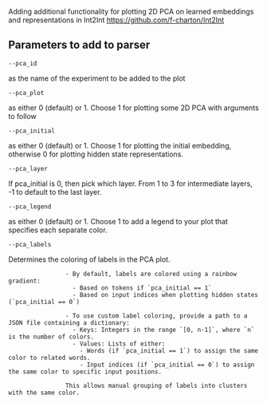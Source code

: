 Adding additional functionality for plotting 2D PCA on learned embeddings and representations in Int2Int https://github.com/f-charton/Int2Int

## Parameters to add to parser

```
--pca_id 
```
as the name of the experiment to be added to the plot

```
--pca_plot
```
as either 0 (default) or 1. Choose 1 for plotting some 2D PCA with arguments to follow

```
--pca_initial
```
as either 0 (default) or 1. Choose 1 for plotting the initial embedding, otherwise 0 for plotting hidden state representations.

```
--pca_layer
```
If pca_initial is 0, then pick which layer. From 1 to 3 for intermediate layers, -1 to default to the last layer.

```
--pca_legend
```
as either 0 (default) or 1. Choose 1 to add a legend to your plot that specifies each separate color.

```
--pca_labels
```
Determines the coloring of labels in the PCA plot.

                    - By default, labels are colored using a rainbow gradient:
                      - Based on tokens if `pca_initial == 1`
                      - Based on input indices when plotting hidden states (`pca_initial == 0`)

                    - To use custom label coloring, provide a path to a JSON file containing a dictionary:
                      - Keys: Integers in the range `[0, n-1]`, where `n` is the number of colors.
                      - Values: Lists of either:
                        - Words (if `pca_initial == 1`) to assign the same color to related words.
                        - Input indices (if `pca_initial == 0`) to assign the same color to specific input positions.

                    This allows manual grouping of labels into clusters with the same color.

